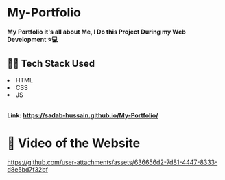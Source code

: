 # My-Portfolio

<b>My Portfolio it's all about Me, I Do this Project During my Web Development ⭐💻</b>


## 👨‍💻 Tech Stack Used

<li>HTML</li>
<li>CSS</li>
<li>JS</li>
<br>

<b>Link: https://sadab-hussain.github.io/My-Portfolio/</b>


# 🎥 Video of the Website

https://github.com/user-attachments/assets/636656d2-7d81-4447-8333-d8e5bd7f32bf


